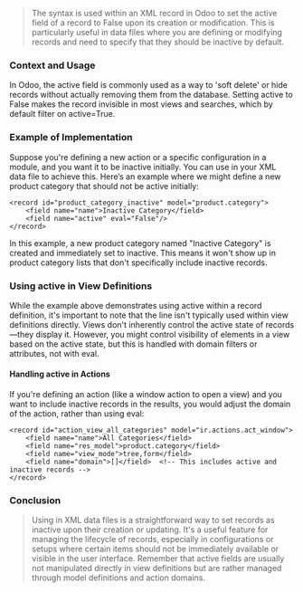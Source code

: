 
> The syntax <field name="active" eval="False"/> is used within an XML record in Odoo to set the active field of a record to False upon its creation or modification. This is particularly useful in data files where you are defining or modifying records and need to specify that they should be inactive by default.

### Context and Usage
In Odoo, the active field is commonly used as a way to 'soft delete' or hide records without actually removing them from the database. Setting active to False makes the record invisible in most views and searches, which by default filter on active=True.

### Example of Implementation
Suppose you're defining a new action or a specific configuration in a module, and you want it to be inactive initially. You can use <field name="active" eval="False"/> in your XML data file to achieve this. Here’s an example where we might define a new product category that should not be active initially:

```
<record id="product_category_inactive" model="product.category">
    <field name="name">Inactive Category</field>
    <field name="active" eval="False"/>
</record>
```
In this example, a new product category named "Inactive Category" is created and immediately set to inactive. This means it won't show up in product category lists that don't specifically include inactive records.

### Using active in View Definitions
While the example above demonstrates using active within a record definition, it's important to note that the <field name="active" eval="False"/> line isn't typically used within view definitions directly. Views don't inherently control the active state of records—they display it. However, you might control visibility of elements in a view based on the active state, but this is handled with domain filters or attributes, not with eval.

#### Handling active in Actions
If you're defining an action (like a window action to open a view) and you want to include inactive records in the results, you would adjust the domain of the action, rather than using eval:

```
<record id="action_view_all_categories" model="ir.actions.act_window">
    <field name="name">All Categories</field>
    <field name="res_model">product.category</field>
    <field name="view_mode">tree,form</field>
    <field name="domain">[]</field>  <!-- This includes active and inactive records -->
</record>
```
### Conclusion
> Using <field name="active" eval="False"/> in XML data files is a straightforward way to set records as inactive upon their creation or updating. It's a useful feature for managing the lifecycle of records, especially in configurations or setups where certain items should not be immediately available or visible in the user interface. Remember that active fields are usually not manipulated directly in view definitions but are rather managed through model definitions and action domains.

